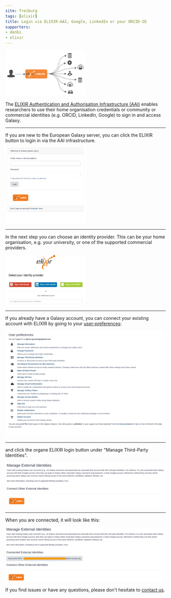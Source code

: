 ```yaml
---
site: freiburg
tags: [elixir]
title: Login via ELIXIR-AAI, Google, LinkedIn or your ORCID-ID
supporters:
- denbi
- elixir
---
```



<img src="/assets/media/elixir/aai_logo.png" width="50%" alt="ELIXIR AAI logo" />

The [ELIXIR Authentication and Authorisation Infrastructure (AAI)](https://elixir-europe.org/services/compute/aai)
enables researchers to use their home organisation credentials or community or commercial identities (e.g. ORCID, LinkedIn, Google)
to sign in and access Galaxy.

<hr/>

If you are new to the European Galaxy server, you can click the ELIXIR button to login in via the AAI infrastructure.

<img src="/assets/media/elixir/login_screen.png" width="50%" alt="Galaxy login screen with ELIXIR AAI button" style="align: center;"/>

<hr/>

In the next step you can choose an identity provider. This can be your home organisation, e.g. your university, or one of the
supported commercial providers.

<img src="/assets/media/elixir/identity_provider.png" width="50%" alt="Galaxy login screen with ELIXIR AAI button" />

<hr/>

If you already have a Galaxy account, you can connect your existing account with ELIXIR by going to your [user-preferences](https://usegalaxy.eu/user):

![User preferences](/assets/media/elixir/user-preferences.png)

<hr/>

and click the organe ELIXIR login button under "Manage Third-Party Identities".

![User preferences without ELIXIR AAI enabled](/assets/media/elixir/not_logged_in.png)

<hr/>

When you are connected, it will look like this:

![Enabled Galaxy account with ELIXIR AAI](/assets/media/elixir/loged_in_with_elixir.png)


If you find issues or have any questions, please don't hesitate to [contact us](mailto:galaxy@informatik.uni-freiburg.de).
